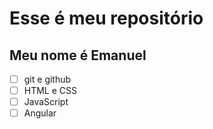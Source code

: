 # Esse é meu repositório

## Meu nome é Emanuel

- [ ] git e github
- [ ] HTML e CSS
- [ ] JavaScript
- [ ] Angular
